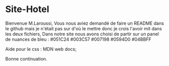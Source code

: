 # Site-Hotel

Bienvenue M.Laroussi,
Vous nous aviez demandé de faire un README dans le github mais je n'était pas sur d'où le mettre donc je crois l'avoir mit dans les deux fichiers,
Dans notre site nous avons choisi de partir sur un panel de nuances de bleu :
#051C24
#003C57
#007198
#0594D0
#04BBFF

Aide pour le css : MDN web docs;

Bonne continuation.
